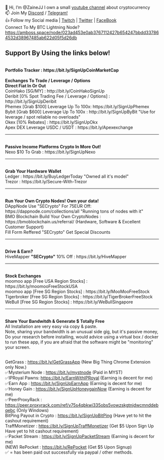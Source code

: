 <br> 👋 Hi, I’m @ZaineJJ I own a small <a href="http://bit.ly/Simplyeverythingcrypto" target="_blank">youtube channel</a> about cryptocurrency 
<br> 📫 Join My <a href="https://discord.gg/tuuFQDPcga" target="_blank">Discord</a> / <a href="https://t.me/simplyeverythingNews" target="_blank">Telegram!</a>
<br> 👍 Follow my Social media | <a href="https://www.twitch.tv/SECrypto" target="_blank">Twitch</a> | <a href="https://twitter.com/zainejj" target="_blank">Twitter</a> | <a href="https://www.facebook.com/SimplyEverythingCrypto" target="_blank">FaceBook</a> 
<br>
Connect To My BTC Lightning Node? 
<br>
https://amboss.space/node/023ad453e0ab3767112427b654247bbdd337864532d38967485ab622d05f5d26db
<br>
<h2>Support By Using the links below!</h2>
<br> <b> Portfolio Tracker : https://bit.ly/SignUpCoinMarketCap </b>
<br>
<br> <b>Exchanges To Trade / Leverage / Options</b>
<br> <b>Direct Fiat In Or Out</b>
<br>CoinHako [SG/MY]              : http://bit.ly/CoinHakoSignUp
<br>Deribit [0% Spot Trading Fee / Leverage / Options] : http://bit.ly/SignUpDeribit
<br>Phemex [Grab $100] Leverage Up To 100x: https://bit.ly/SignUpPhemex
<br>Bybit [Grab $600] Leverage Up To 100x : http://bit.ly/SignUpByBit "Use for leverage / spot reliable no overloads"
<br>Okex [10% Rebates]            : https://bit.ly/SignUpOkx
<br>Apex DEX Leverage USDC / USDT : https://bit.ly/Apexexchange
<hr>
<br><b>Passive Income Platforms Crypto In More Out!</b>
<br>Nexo $10 To Grab         : https://bit.ly/SignUpNexo
<hr>
<br><b>Grab Your Hardware Wallet</b>
<br>Ledger : https://bit.ly/BuyLedgerToday "Owned all it's model"
<br>Trezor : https://bit.ly/Secure-With-Trezor
<hr>
<br> <b>Run Your Own Crypto Nodes! Own your data!</b>
<br>DAppNode Use "SECrypto" For 75EUR Off: https://dappnode.com/collections/all "Running tons of nodes with it"
<br>BMO Blockchain Build Your Own CryptoNodes : https://bmoblockchain.us/referral/ (Hardware, Software & Excellent Customer Support) 
<br>Fill Form Reffered "SECrypto" Get Special Discounts
<hr>
<br> <b>Drive & Earn?</b>
<br>HiveMapper <b>"SECrypto"</b> 10% Off : https://bit.ly/HiveMapper
<hr>
<br> <b> Stock Exchanges </b>
<br> moomoo app [Free USA Region Stocks] : https://bit.ly/moomooFreeStockUSA
<br> moomoo app [Free SG Region Stocks]  : https://bit.ly/MooMooFreeStock
<br> Tigerbroker [Free SG Region Stocks] : https://bit.ly/TigerBrokerFreeStock
<br> WeBull [Free SG Region Stocks]      : https://bit.ly/WeBullSingapore
<hr>
<br> <b>Share Your Bandwitdh & Generate $ Totally Free</b>
<br> All Installation are very easy via copy & paste.
<br> Note, sharing your bandwidth is an unusual side gig, but it's passive money, Do your research before installing, would advice using a virtual box / docker to run these app, if you are afraid that the software might be "monitoring" your screen.

<br> GetGrass : https://bit.ly/GetGrassApp (New Big Thing Chrome Extension only Now.)
<br> ✅Mysterium Node : https://bit.ly/mystnode (Paid in MYST)
<br> ✅IPRoyal Pawns: https://bit.ly/EarnWithIPRoyal (Earning is decent for me)
<br> ✅Earn App : https://bit.ly/SignUpEarnApp (Earning is decent for me)
<br> ✅Honey Gain : https://bit.ly/SignUpHoneygainNow (Earning is decent for me)
<br> ✅PeerProxyRack : https://peer.proxyrack.com/ref/v75s4qbkwi335obs5vowzskgtnjdwcmnddebqebc (Only Windows)
<br> BitPing Payout in Crypto : https://bit.ly/SignUpBitPing (Have yet to hit the cashout requirement)
<br> TraffMonetizer : https://bit.ly/SignUpTraffMonetizer (Get $5 Upon Sign Up Have yet to hit cashout requirement)
<br> ✅Packet Stream : https://bit.ly/SignUpPacketStream (Earning is decent for me)
<br> (NEW) RePocket : https://bit.ly/RePocket (Get $5 Upon Signup)
<br>✅ = has been paid out successfully via paypal / other methods.
